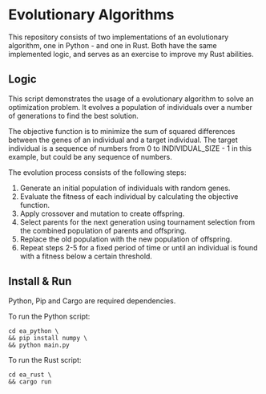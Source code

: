 # Evolutionary Algorithms
This repository consists of two implementations of an evolutionary algorithm, one in Python - and one in Rust. Both have the
same implemented logic, and serves as an exercise to improve my Rust abilities.

## Logic
This script demonstrates the usage of a evolutionary algorithm to solve an optimization problem.
It evolves a population of individuals over a number of generations to find the best solution.

The objective function is to minimize the sum of squared differences between the genes of an individual and a target individual.
The target individual is a sequence of numbers from 0 to INDIVIDUAL_SIZE - 1 in this example, but could be any sequence of numbers.

The evolution process consists of the following steps:
1. Generate an initial population of individuals with random genes.
2. Evaluate the fitness of each individual by calculating the objective function.
3. Apply crossover and mutation to create offspring.
4. Select parents for the next generation using tournament selection from the combined population of parents and offspring.
5. Replace the old population with the new population of offspring.
6. Repeat steps 2-5 for a fixed period of time or until an individual is found with a fitness below a certain threshold.

## Install & Run
Python, Pip and Cargo are required dependencies.

To run the Python script:
```
cd ea_python \
&& pip install numpy \
&& python main.py
```

To run the Rust script:
```
cd ea_rust \
&& cargo run
```
